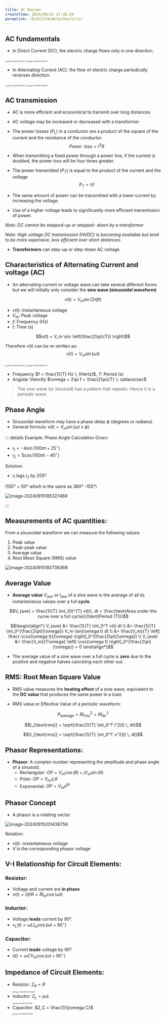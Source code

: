 ```yaml
---
title: AC Review
createTime: 2024/09/15 17:46:34
permalink: /ELEC2134/Note/9uufirtz/
---
```


<div><!--编写时主题Katex丢内容bug-->

## AC fundamentals

- In Direct Current (DC), the electric charge flows only in one direction.

<img src="./img/image-20240915175405491.png" alt="image-20240915175405491" style="zoom:33%;" />
<img src="./img/image-20240915175346474.png" alt="image-20240915175346474" style="zoom:33%;" /> 


-  In Alternating Current (AC), the flow of electric charge periodically reverses direction.

<img src="./img/image-20240915175557905.png" alt="image-20240915175557905" style="zoom:33%;" />
<img src="./img/image-20240915175546624.png" alt="image-20240915175546624" style="zoom:33%;" />

## AC transmission

- AC is more efficient and economical to transmit over  long distances

- AC voltage may be increased or decreased with a  transformer

- The power losses ($P_L$) in a conductor are a product of  the square of the current and the resistance of the  conductor. 
    $$Power \;\; loss = I^2R$$
    
- When transmitting a fixed power through a power  line, if the current is doubled, the power loss will be  four times greater. 

- The power transmitted ($P_T$) is equal to the product of  the current and the voltage
    $$P_T = V I$$
    
- The same amount of power can be transmitted with a lower current by increasing the voltage.
  
- Use of a higher voltage leads to significantly more efficient transmission of power.

_Note: DC cannot be stepped-up  or stepped- down by a  transformer_

_Note: High voltage DC  transmission (HVDC) is becoming available but tend to be more expensive, less efficient over short distances._

- **Transformers** can step-up or step-down AC voltage.

## Characteristics of Alternating Current and voltage (AC)

- An alternating current or voltage wave can take several different forms but we will initially only consider the **sine wave (sinusoidal waveform)**

$$v(t) = V_m \sin(2\pi f t)$$

- $v(t)$: Instantaneous  voltage
- $V_m$: Peak voltage
- $f$: Frequency (Hz)
- $t$: Time (s)

$$v(t) = V_m \sin \left(\frac{2\pi}{T}t \right)$$

Therefore $v(t)$ can be re-wirtten as:
$$v(t) = V_m \sin \left(\omega t \right)$$

<img src="./img/image-20240915183742714.png" alt="image-20240915183742714" style="zoom:33%;" />  <img src="./img/image-20240915183754344.png" alt="image-20240915183754344" style="zoom:33%;" />

- Frequency $f = \frac{1}{T} Hz \; (Hertz)$, $T$: Period (s)
- Angular Velocity $\omega = 2\pi f = \frac{2\pi}{T} \; radians/sec$

> The sine wave (or sinusoid) has a pattern that repeats. Hence it is a periodic wave.

## Phase Angle

- Sinusoidal waveform may have a phase delay $\phi$ (degrees or radians).
- General formula: $v(t) = V_m \sin(\omega t \pm \phi)$

::: details Example: Phase Angle Calculation
Given:
- $i_1 = -4 \sin(100\pi t + 25^\circ)$
- $i_2 = 5 \cos(100\pi t - 40^\circ)$

Solution:
- $i_1$ lags $i_2$ by 205°.

(155° + 50° which is the same as 360° -155°)

![image-20240915185327469](img/image-20240915185327469.png)

:::

## Measurements of AC quantities:

From a sinusoidal waveform we can measure the following values:
1. Peak value
2. Peak-peak value
3. Average value
4. Root Mean Square (RMS) value

![image-20240915192738368](img/image-20240915192738368.png)

## Average Value

- **Average value** $V_{ave}$ or $I_{ave}$ of a sine wave is the average of all its instantaneous values over a full **cycle**.

$$V_{ave} = \frac{1}{T} \int_{0}^{T} v(t)\, dt = \frac{\text{Area under the curve over a full cycle}}{\text{Period (T)}}$$

$$\begin{align*}
V_{ave} &= \frac{1}{T} \int_0^T v(t) dt \\
        &= \frac{1}{T} \int_0^{\frac{2\pi}{\omega}} V_m \sin(\omega t) dt \\
        &= \frac{V_m}{T} \left[ \frac{-\cos(\omega t)}{\omega} \right]_0^{\frac{2\pi}{\omega}} \\
V_{ave} &= \frac{V_m}{T\omega} \left[ \cos(\omega t) \right]_0^{\frac{2\pi}{\omega}} = 0
\end{align*}$$

- The average value of a sine wave over a full cycle is **zero** due to the positive and negative halves canceling each other out.

## RMS: Root Mean Square Value

- RMS value measures the **heating effect** of a sine wave, equivalent to the **DC value** that produces the same power in a load.

- RMS value or Effective Value of a periodic waveform:

$$P_{\text{average}} = RI_{\text{rms}}^2 = RI_{\text{dc}}^2$$

$$I_{\text{rms}} = \sqrt{\frac{1}{T} \int_0^T i^2(t) \, dt}$$

$$V_{\text{rms}} = \sqrt{\frac{1}{T} \int_0^T v^2(t) \, dt}$$

## Phasor Representations:
- **Phasor**: A complex number representing the amplitude and phase angle of a sinusoid.
  - Rectangular: $OP = V_m \cos(\theta) + j V_m \sin(\theta)$
  - Polar: $OP = V_m \angle \theta$
  - Exponential: $OP = V_m e^{j\theta}$

## Phasor Concept

- A phasor is a rotating vector

![image-20240915201438758](img/image-20240915201438758.png)

Notation: 

- $v(t)$- instantaneous voltage 
- $V$ is the  corresponding phasor voltage

## V-I Relationship for Circuit Elements:
### Resistor:
- Voltage and current are **in phase**.
- $v(t) = i(t) R = R I_m \cos(\omega t)$

### Inductor:
- Voltage **leads** current by 90°.
- $v_L(t) = \omega L I_m \cos(\omega t + 90^\circ)$

### Capacitor:
- Current **leads** voltage by 90°.
- $i(t) = \omega C V_m \cos(\omega t + 90^\circ)$

## Impedance of Circuit Elements:

- Resistor: $Z_R = R$ <br/> <img src="./img/image-20240915211344634.png" alt="image-20240915211344634" style="zoom:36%;" /> 
- Inductor: $Z_L = j\omega L$ <br/> <img src="./img/image-20240915211521087.png" alt="image-20240915211521087" style="zoom:33%;" /> 
- Capacitor: $Z_C = \frac{1}{j\omega C}$ <br/> <img src="./img/image-20240915211536269.png" alt="image-20240915211536269" style="zoom:33%;" /> 

</div>